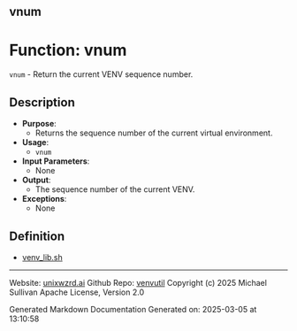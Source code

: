 ## vnum
# Function: vnum
`vnum` - Return the current VENV sequence number.
## Description
- **Purpose**: 
  - Returns the sequence number of the current virtual environment.
- **Usage**: 
  - `vnum`
- **Input Parameters**: 
  - None
- **Output**: 
  - The sequence number of the current VENV.
- **Exceptions**: 
  - None

## Definition 

* [venv_lib.sh](../venv_lib_sh.md)
---

Website: [unixwzrd.ai](https://unixwzrd.ai)
Github Repo: [venvutil](https://github.com/unixwzrd/venvutil)
Copyright (c) 2025 Michael Sullivan
Apache License, Version 2.0

Generated Markdown Documentation
Generated on: 2025-03-05 at 13:10:58
